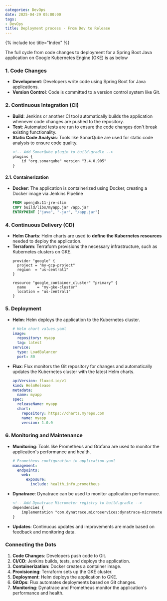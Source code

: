 ```yaml
---
categories: DevOps
date: 2025-04-29 05:00:00
tags:
- DevOps
title: Deployment process - From Dev to Release
---
```


{% include toc title="Index" %}

The full cycle from code changes to deployment for a Spring Boot Java application on Google Kubernetes Engine (GKE) is as below

### **1. Code Changes**
- **Development**: Developers write code using Spring Boot for Java applications.
- **Version Control**: Code is committed to a version control system like Git.

### **2. Continuous Integration (CI)**
- **Build**: Jenkins or another CI tool automatically builds the application whenever code changes are pushed to the repository.
- **Test**: Automated tests are run to ensure the code changes don't break existing functionality.
- **Static Code Analysis**: Tools like SonarQube are used for static code analysis to ensure code quality.
  ```xml
  <!-- Add SonarQube plugin to build.gradle -->
  plugins {
      id "org.sonarqube" version "3.4.0.905"
  }
  ```

#### **2.1. Containerization**
- **Docker**: The application is containerized using Docker, creating a Docker image via Jenkins Pipeline
  ```dockerfile
  FROM openjdk:11-jre-slim
  COPY build/libs/myapp.jar /app.jar
  ENTRYPOINT ["java", "-jar", "/app.jar"]
  ```

### **4. Continuous Delivery (CD)**
- **Helm Charts**: Helm charts are used to **define the Kubernetes resources** needed to deploy the application.
- **Terraform**: Terraform provisions the necessary infrastructure, such as Kubernetes clusters on GKE.
  ```hcl
  provider "google" {
    project = "my-gcp-project"
    region  = "us-central1"
  }

  resource "google_container_cluster" "primary" {
    name     = "my-gke-cluster"
    location = "us-central1"
  }
  ```

### **5. Deployment**
- **Helm**: Helm deploys the application to the Kubernetes cluster.
  ```yaml
  # Helm chart values.yaml
  image:
    repository: myapp
    tag: latest
  service:
    type: LoadBalancer
    port: 80
  ```
- **Flux**: Flux monitors the Git repository for changes and automatically updates the Kubernetes cluster with the latest Helm charts.
  ```yaml
  apiVersion: fluxcd.io/v1
  kind: HelmRelease
  metadata:
    name: myapp
  spec:
    releaseName: myapp
    chart:
      repository: https://charts.myrepo.com
      name: myapp
      version: 1.0.0
  ```

### **6. Monitoring and Maintenance**
- **Monitoring**: Tools like Prometheus and Grafana are used to monitor the application's performance and health.
  ```yaml
  # Prometheus configuration in application.yaml
  management:
    endpoints:
      web:
        exposure:
          include: health,info,prometheus
  ```
- **Dynatrace**: Dynatrace can be used to monitor application performance.
  ```xml
  <!-- Add Dynatrace Micrometer registry to build.gradle -->
  dependencies {
      implementation "com.dynatrace.microservices:dynatrace-micrometer-registry:1.7.0"
  }
  ```
- **Updates**: Continuous updates and improvements are made based on feedback and monitoring data.

### **Connecting the Dots**
1. **Code Changes**: Developers push code to Git.
2. **CI/CD**: Jenkins builds, tests, and deploys the application.
3. **Containerization**: Docker creates a container image.
4. **Provisioning**: Terraform sets up the GKE cluster.
5. **Deployment**: Helm deploys the application to GKE.
6. **GitOps**: Flux automates deployments based on Git changes.
7. **Monitoring**: Dynatrace and Prometheus monitor the application's performance and health.